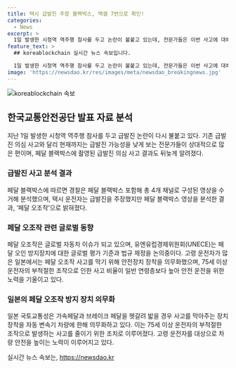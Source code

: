 ```yaml
---
title: 택시 급발진 주장 블랙박스, 액셀 7번으로 확인!
categories:
  - News
excerpt: >
  1일 발생한 시청역 역주행 참사를 두고 논란이 불붙고 있는데, 전문가들은 이번 사고에 대해 급발진 가능성을 낮게 보고 있다. 해당 사고의 페달 블랙박스 영상 분석 결과는 운전자가 브레이크를 밟지 않고 가속 페달을 계속 밟은 것으로 확인됐으며, 이는 급발진이 아닌 페달 오조작으로 밝혀졌다. 이에 따라 일본에서는 페달 오조작 방지장치를 의무화하고 있으며, 고령 운전자 관련 사고에서 페달 오조작이 높은 비율을 차지함에 따라 안전 운전을 위해 대책을 마련하고 있다.
feature_text: >
  ## koreablockchain 실시간 뉴스 속보입니다.

  1일 발생한 시청역 역주행 참사를 두고 논란이 불붙고 있는데, 전문가들은 이번 사고에 대해 급발진 가능성을 낮게 보고 있다. 해당 사고의 페달 블랙박스 영상 분석 결과는 운전자가 브레이크를 밟지 않고 가속 페달을 계속 밟은 것으로 확인됐으며, 이는 급발진이 아닌 페달 오조작으로 밝혀졌다. 이에 따라 일본에서는 페달 오조작 방지장치를 의무화하고 있으며, 고령 운전자 관련 사고에서 페달 오조작이 높은 비율을 차지함에 따라 안전 운전을 위해 대책을 마련하고 있다.
image: 'https://newsdao.kr/res/images/meta/newsdao_breakingnews.jpg'
---
```


<p><img src="https://newsdao.kr/res/images/meta/newsdao_breakingnews.jpg" alt="koreablockchain 속보" /></p>

<h2 data-ke-size="size26">한국교통안전공단 발표 자료 분석</h2>

<p data-ke-size="size16">지난 1일 발생한 시청역 역주행 참사를 두고 급발진 논란이 다시 불붙고 있다. 기존 급발진 의심 사고와 달리 현재까지는 급발진 가능성을 낮게 보는 전문가들이 상대적으로 많은 편이며, 페달 블랙박스에 촬영된 급발진 의심 사고 결과도 뒤늦게 알려졌다.</p>

<h3>급발진 사고 분석 결과</h3>

<p data-ke-size="size16">페달 블랙박스에 따르면 경찰은 페달 블랙박스 포함해 총 4개 채널로 구성된 영상을 수거해 분석했으며, 택시 운전자는 급발진을 주장했지만 페달 블랙박스 영상을 분석한 결과, ‘페달 오조작’으로 밝혀졌다.</p>

<h3>페달 오조작 관련 글로벌 동향</h3>

<p data-ke-size="size16">페달 오조작은 글로벌 자동차 이슈가 되고 있으며, 유엔유럽경제위원회(UNECE)는 페달 오인 방지장치에 대한 글로벌 평가 기준과 법규 제정을 논의중이다. 고령 운전자가 많은 일본에서는 페달 오조작 사고를 막기 위해 안전장치 장착을 의무화했으며, 75세 이상 운전자의 부적절한 조작으로 인한 사고 비율이 일반 연령층보다 높아 안전 운전을 위한 노력을 기울이고 있다.</p>

<h3>일본의 페달 오조작 방지 장치 의무화</h3>

<p data-ke-size="size16">일본 국토교통성은 가속페달과 브레이크 페달을 헷갈려 밟을 경우 사고를 막아주는 장치 장착을 자동 변속기 차량에 한해 의무화하고 있다. 이는 75세 이상 운전자의 부적절한 조작으로 발생하는 사고를 줄이기 위한 조치로 이루어졌다. 고령 운전자를 대상으로 차량 안전을 높이는 노력이 이루어지고 있다.</p>
실시간 뉴스 속보는, <a href="https://newsdao.kr" rel="dofollow">https://newsdao.kr</a>


